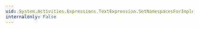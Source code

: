 ```yaml
---
uid: System.Activities.Expressions.TextExpression.SetNamespacesForImplementation(System.Object,System.String[])
internalonly: False
---
```

